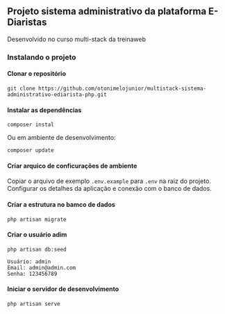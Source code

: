 ## Projeto sistema administrativo da plataforma E-Diaristas

Desenvolvido no curso multi-stack da treinaweb

### Instalando o projeto

#### Clonar o repositório

```
git clone https://github.com/otonimelojunior/multistack-sistema-administrativo-ediarista-php.git
```

#### Instalar as dependências

```
composer instal
```

Ou em ambiente de desenvolvimento:

```
composer update
```

#### Criar arquico de conficurações de ambiente

Copiar o arquivo de exemplo `.env.example` para `.env` na raiz do projeto. Configurar os detalhes da aplicação e conexão com o banco de dados.

#### Criar a estrutura no bamco de dados

```
php artisan migrate
```

#### Criar o usuário adim

```
php artisan db:seed

Usuário: admin
Email: admin@admin.com
Senha: 123456789
```

#### Iniciar o servidor de desenvolvimento

```
php artisan serve
```
